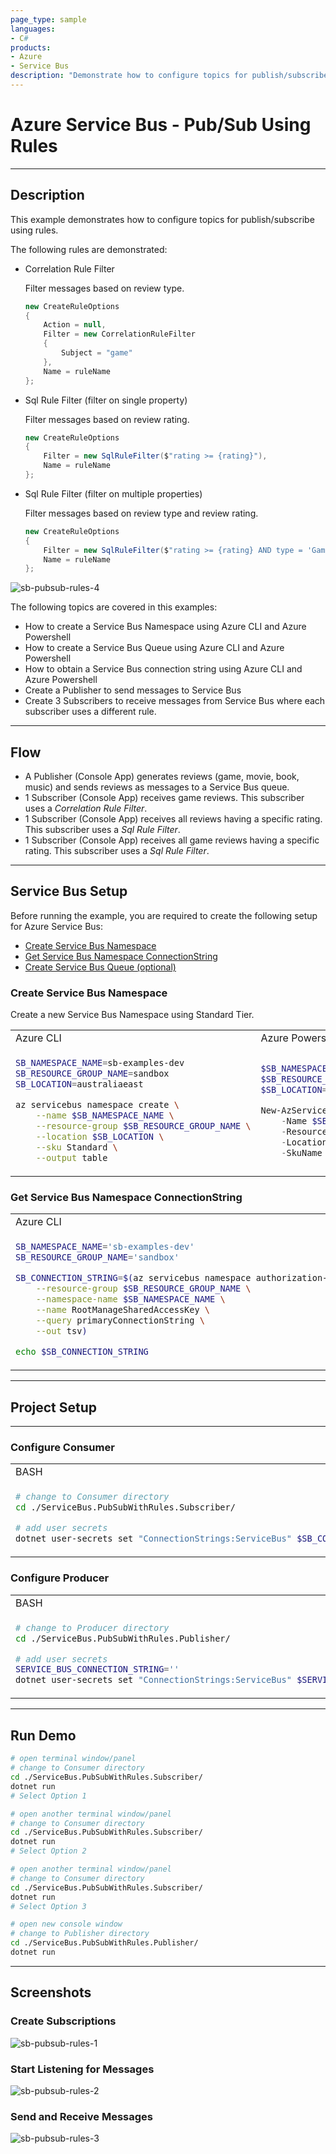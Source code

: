 ```yaml
---
page_type: sample
languages:
- C#
products:
- Azure
- Service Bus
description: "Demonstrate how to configure topics for publish/subscribe using rules"
---
```


# Azure Service Bus - Pub/Sub Using Rules

---

## Description

This example demonstrates how to configure topics for publish/subscribe using rules.

The following rules are demonstrated:

- Correlation Rule Filter

  Filter messages based on review type.

  ```csharp
  new CreateRuleOptions
  {
      Action = null,
      Filter = new CorrelationRuleFilter
      {
          Subject = "game"
      },
      Name = ruleName
  };
  ```

- Sql Rule Filter (filter on single property)
  
  Filter messages based on review rating.

  ```csharp
  new CreateRuleOptions
  {
      Filter = new SqlRuleFilter($"rating >= {rating}"),
      Name = ruleName
  };
  ```

- Sql Rule Filter (filter on multiple properties)

  Filter messages based on review type and review rating.

  ```csharp
  new CreateRuleOptions
  {
      Filter = new SqlRuleFilter($"rating >= {rating} AND type = 'Game'"),
      Name = ruleName
  };
  ```

![sb-pubsub-rules-4](https://user-images.githubusercontent.com/33935506/141949390-c371a8ee-029b-42b6-81aa-45af3267fc04.png)

The following topics are covered in this examples:

- How to create a Service Bus Namespace using Azure CLI and Azure Powershell
- How to create a Service Bus Queue using Azure CLI and Azure Powershell
- How to obtain a Service Bus connection string using Azure CLI and Azure Powershell
- Create a Publisher to send messages to Service Bus
- Create 3 Subscribers to receive messages from Service Bus where each subscriber uses a different rule.

---

## Flow

- A Publisher (Console App) generates reviews (game, movie, book, music) and sends reviews as messages to a Service Bus queue.
- 1 Subscriber (Console App) receives game reviews. This subscriber uses a *Correlation Rule Filter*.
- 1 Subscriber (Console App) receives all reviews having a specific rating. This subscriber uses a *Sql Rule Filter*.
- 1 Subscriber (Console App) receives all game reviews having a specific rating. This subscriber uses a *Sql Rule Filter*.

---

## Service Bus Setup

Before running the example, you are required to create the following setup for Azure Service Bus:

- [Create Service Bus Namespace](#create-service-bus-namespace)
- [Get Service Bus Namespace ConnectionString](#get-service-bus-namespace-connectionstring)
- [Create Service Bus Queue (optional)](#create-service-bus-queue)

### Create Service Bus Namespace

Create a new Service Bus Namespace using Standard Tier.

<table>
<tr>
<td>Azure CLI</td>
<td>Azure Powershell</td>
</tr>
<tr>
<td>

```bash
SB_NAMESPACE_NAME=sb-examples-dev
SB_RESOURCE_GROUP_NAME=sandbox
SB_LOCATION=australiaeast

az servicebus namespace create \
    --name $SB_NAMESPACE_NAME \
    --resource-group $SB_RESOURCE_GROUP_NAME \
    --location $SB_LOCATION \
    --sku Standard \
    --output table
```

</td>
<td>

```powershell
$SB_NAMESPACE_NAME='sb-examples-dev'
$SB_RESOURCE_GROUP_NAME='sandbox'
$SB_LOCATION='australiaeast'

New-AzServiceBusNamespace `
    -Name $SB_NAMESPACE_NAME `
    -ResourceGroupName $SB_RESOURCE_GROUP_NAME `
    -Location $SB_LOCATION `
    -SkuName Standard
```

</td>
</tr>
</table>

### Get Service Bus Namespace ConnectionString

<table>
<tr>
<td>Azure CLI</td>
<td>Azure Powershell</td>
</tr>
<tr>
<td>

```bash
SB_NAMESPACE_NAME='sb-examples-dev'
SB_RESOURCE_GROUP_NAME='sandbox'

SB_CONNECTION_STRING=$(az servicebus namespace authorization-rule keys list \
    --resource-group $SB_RESOURCE_GROUP_NAME \
    --namespace-name $SB_NAMESPACE_NAME \
    --name RootManageSharedAccessKey \
    --query primaryConnectionString \
    --out tsv)

echo $SB_CONNECTION_STRING
```

</td>
<td>

```powershell
$SB_NAMESPACE_NAME='sb-examples-dev'
$SB_RESOURCE_GROUP_NAME='sandbox'

$SB_CONNECTION_STRING = (Get-AzServiceBusKey `
    -ResourceGroupName $SB_RESOURCE_GROUP_NAME `
    -Namespace $SB_NAMESPACE_NAME `
    -Name RootManageSharedAccessKey `
    | Select-Object -ExpandProperty PrimaryConnectionString)

echo $SB_CONNECTION_STRING
```

</td>
</tr>
</table>

---

## Project Setup

---

### Configure Consumer

<table>
<tr>
<td>BASH</td>
<td>Powershell</td>
</tr>
<tr>
<td>

```bash
# change to Consumer directory
cd ./ServiceBus.PubSubWithRules.Subscriber/

# add user secrets
dotnet user-secrets set "ConnectionStrings:ServiceBus" $SB_CONNECTION_STRING
```

</td>
<td>

```powershell
# change to Consumer directory
cd .\ServiceBus.PubSubWithRules.Subscriber\

# add user secrets
dotnet user-secrets set "ConnectionStrings:ServiceBus" $SB_CONNECTION_STRING
```

</td>
</tr>
</table>

### Configure Producer

<table>
<tr>
<td>BASH</td>
<td>Powershell</td>
</tr>
<tr>
<td>

```bash
# change to Producer directory
cd ./ServiceBus.PubSubWithRules.Publisher/

# add user secrets
SERVICE_BUS_CONNECTION_STRING=''
dotnet user-secrets set "ConnectionStrings:ServiceBus" $SERVICE_BUS_CONNECTION_STRING
```

</td>
<td>

```powershell
# change to Producer directory
cd .\ServiceBus.PubSubWithRules.Publisher\

# add user secrets
$SERVICE_BUS_CONNECTION_STRING=''
dotnet user-secrets set "ConnectionStrings:ServiceBus" $SERVICE_BUS_CONNECTION_STRING
```

</td>
</tr>
</table>

---

## Run Demo

```bash
# open terminal window/panel
# change to Consumer directory
cd ./ServiceBus.PubSubWithRules.Subscriber/
dotnet run
# Select Option 1

# open another terminal window/panel
# change to Consumer directory
cd ./ServiceBus.PubSubWithRules.Subscriber/
dotnet run
# Select Option 2

# open another terminal window/panel
# change to Consumer directory
cd ./ServiceBus.PubSubWithRules.Subscriber/
dotnet run
# Select Option 3

# open new console window
# change to Publisher directory
cd ./ServiceBus.PubSubWithRules.Publisher/
dotnet run
```

---

## Screenshots

### Create Subscriptions

![sb-pubsub-rules-1](https://user-images.githubusercontent.com/33935506/141905547-888f741f-3248-47ec-a323-7b3080f5a41d.png)

### Start Listening for Messages

![sb-pubsub-rules-2](https://user-images.githubusercontent.com/33935506/141905571-4e00774d-80b4-435c-8308-61ff34a33ab7.png)

### Send and Receive Messages

![sb-pubsub-rules-3](https://user-images.githubusercontent.com/33935506/141905579-f457df92-ab9e-43a1-bb39-95a468ce9582.png)